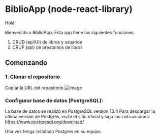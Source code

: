 # BiblioApp (node-react-library)

Hola!

Bienvenido a BiblioApp. Esta app tiene las siguientes funciones:
1. CRUD (api/UI) de libros y usuarios
2. CRUP (api) de prestamos de libros

## Comenzando
### 1. Clonar el repositorio
Copiar la URL del repositorio 
![image](https://user-images.githubusercontent.com/86356868/144994169-349ec703-71dc-42cd-b4e0-e75f659384b9.png)

### Configurar base de datos (PostgreSQL):
La base de datos se realizó en PostgreSQL version 13.4
Para descargar la ultima versión de Postgres, visite el sitio oficial y siga las instrucciones:
https://www.postgresql.org/download/

Una vez tenga instalado Postgres en su equipo
